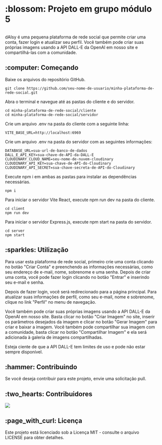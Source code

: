 <h1>:blossom:	Projeto em grupo módulo 5</h1>

<img src=""></img>
<p>dAIsy é uma pequena plataforma de rede social que permite criar uma conta, fazer login e atualizar seu perfil. Você também pode criar suas próprias imagens usando a API DALL-E da OpenAI em nosso site e compartilhá-las com a comunidade.</p>

<h2>:computer: Começando</h2>
<p>Baixe os arquivos do repositório GitHub.</p>

<pre><code>git clone https://github.com/seu-nome-de-usuario/minha-plataforma-de-rede-social.git</code></pre>

<p>Abra o terminal e navegue até as pastas do cliente e do servidor.</p>

<pre><code>cd minha-plataforma-de-rede-social/cliente
cd minha-plataforma-de-rede-social/servidor</code></pre>

<p>Crie um arquivo .env na pasta do cliente com a seguinte linha:</p>

<pre><code>VITE_BASE_URL=http://localhost:6969</code></pre>

<p>Crie um arquivo .env na pasta do servidor com as seguintes informações:</p>

<pre><code>DATABASE_URL=sua-url-de-banco-de-dados
DALL_E_API_KEY=sua-chave-de-API-da-DALL-E
CLOUDINARY_CLOUD_NAME=seu-nome-de-nuvem-cloudinary
CLOUDINARY_API_KEY=sua-chave-de-API-do-Cloudinary
CLOUDINARY_API_SECRET=sua-chave-secreta-de-API-do-Cloudinary</code></pre>

<p>Execute npm i em ambas as pastas para instalar as dependências necessárias.</p>

<pre><code>npm i</code></pre>

<p>Para iniciar o servidor Vite React, execute npm run dev na pasta do cliente.</p>

<pre><code>cd client
npm run dev</code></pre>

<p>Para iniciar o servidor Express.js, execute npm start na pasta do servidor.</p>

<pre><code>cd server
npm start</code></pre>

<h2>:sparkles: Utilização</h2>
<p>Para usar esta plataforma de rede social, primeiro crie uma conta clicando no botão "Criar Conta" e preenchendo as informações necessárias, como seu endereço de e-mail, nome, sobrenome e uma senha. Depois de criar uma conta, você pode fazer login clicando no botão "Entrar" e inserindo seu e-mail e senha.</p>

<p>Depois de fazer login, você será redirecionado para a página principal. Para atualizar suas informações de perfil, como seu e-mail, nome e sobrenome, clique no link "Perfil" no menu de navegação.</p>

<p>Você também pode criar suas próprias imagens usando a API DALL-E da OpenAI em nosso site. Basta clicar no botão "Criar Imagem" no site, inserir os parâmetros desejados da imagem e clicar no botão "Gerar Imagem" para criar e baixar a imagem. Você também pode compartilhar sua imagem com a comunidade, basta clicar no botão "Compartilhar Imagem" e ela será adicionada à galeria de imagens compartilhadas.</p>

<p>Esteja ciente de que a API DALL-E tem limites de uso e pode não estar sempre disponível.</p>

<h2>:hammer: Contribuindo</h2>
<p>Se você deseja contribuir para este projeto, envie uma solicitação pull.</p>

<h2>:two_hearts: Contribuidores</h2>
<a href="https://github.com/TRQ10/Projeto-Fullstack-AI-MERN/graphs/contributors">
  <img src="https://contrib.rocks/image?repo=TRQ10/Projeto-Fullstack-AI-MERN" />
</a>

<h2>:page_with_curl: Licença</h2>
<p>Este projeto está licenciado sob a Licença MIT - consulte o arquivo LICENSE para obter detalhes.</p>
